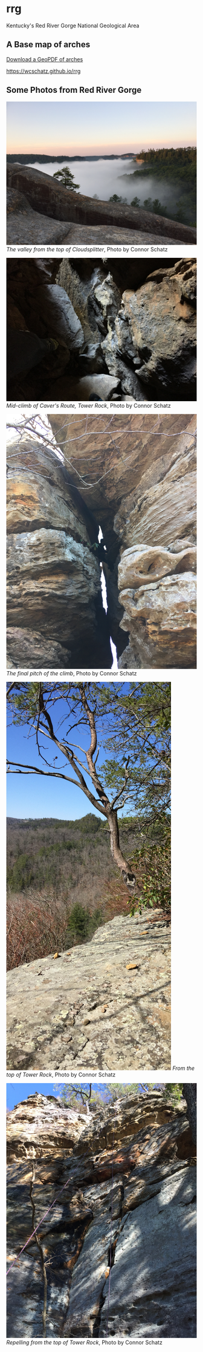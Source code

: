 # rrg

Kentucky's Red River Gorge National Geological Area

## A Base map of arches

[Download a GeoPDF of arches](basemap/rrg.pdf)

https://wcschatz.github.io/rrg

## Some Photos from Red River Gorge

![Photo of the valley from the top of Cloudsplitter](Cloudsplitter.JPG) _The valley from the top of Cloudsplitter_, Photo by Connor Schatz

![Mid climb of Caver's Route](Mid-Climb_CaversRoute.JPG) _Mid-climb of Caver's Route, Tower Rock_, Photo by Connor Schatz

![The final pitch](FinalPitch_CaversRoute.JPG) _The final pitch of the climb_, Photo by Connor Schatz

![On top of Caver's Route](TopofCaversRoute.JPG) _From the top of Tower Rock_, Photo by Connor Schatz

![Descent from Caver's Route](Descent_CaversRoute.JPG) _Repelling from the top of Tower Rock_, Photo by Connor Schatz
